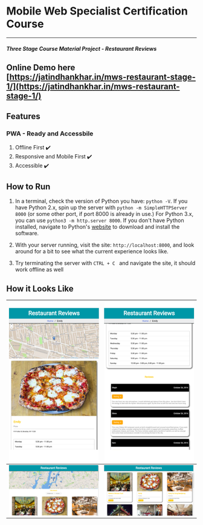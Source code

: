 # Mobile Web Specialist Certification Course
---
#### _Three Stage Course Material Project - Restaurant Reviews_


## Online Demo here  [https://jatindhankhar.in/mws-restaurant-stage-1/](https://jatindhankhar.in/mws-restaurant-stage-1/)

## Features
### PWA - Ready and Accessbile

1. Offline First :heavy_check_mark:
2. Responsive and Mobile First :heavy_check_mark:
3. Accessible :heavy_check_mark:
## How to Run

1. In a terminal, check the version of Python you have: `python -V`. If you have Python 2.x, spin up the server with `python -m SimpleHTTPServer 8000` (or some other port, if port 8000 is already in use.) For Python 3.x, you can use `python3 -m http.server 8000`. If you don't have Python installed, navigate to Python's [website](https://www.python.org/) to download and install the software.

2. With your server running, visit the site: `http://localhost:8000`, and look around for a bit to see what the current experience looks like.

3. Try terminating the server with `CTRL + C ` and navigate the site, it should work offline as well

## How it Looks Like

|  <img src="screenshots/mobile_0.png"> |     <img src="screenshots/mobile_1.png">       |
|----------|:-------------:|
| <img src="screenshots/desktop_0.png"> |  <img src="screenshots/desktop_1.png"> |
    




